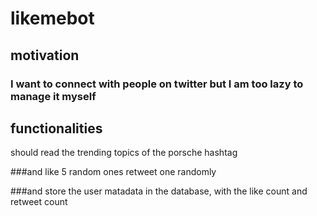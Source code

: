 # likemebot

## motivation
### I want to connect with people on twitter but I am too lazy to manage it myself

## functionalities
should read the trending topics of the porsche hashtag

###and like 5 random ones
retweet one randomly

###and store the user matadata in the database, with the like count and retweet count
